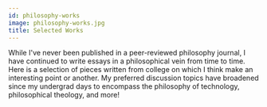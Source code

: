 ```yaml
---
id: philosophy-works
image: philosophy-works.jpg
title: Selected Works
---
```


While I've never been published in a peer-reviewed philosophy journal, I have continued to write
essays in a philosophical vein from time to time. Here is a selection of pieces written from
college on which I think make an interesting point or another. My preferred discussion topics have
broadened since my undergrad days to encompass the philosophy of technology, philosophical
theology, and more!
